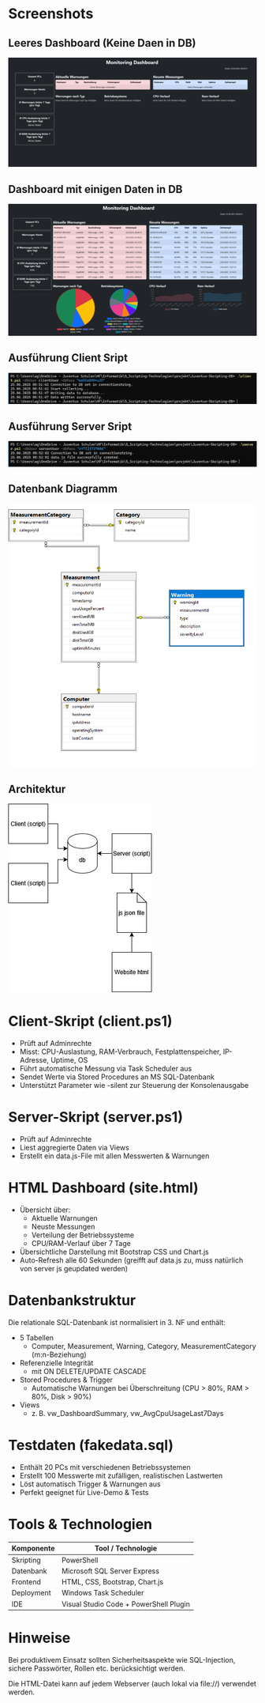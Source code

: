 # Screenshots

## Leeres Dashboard (Keine Daen in DB)

![](./.img/dashboard-empty.PNG)

## Dashboard mit einigen Daten in DB

![](./.img/dashboard-full.PNG)

## Ausführung Client Sript

![](./.img/client-script.PNG)

## Ausführung Server Sript

![](./.img/server-script.PNG)

## Datenbank Diagramm

![](./.img/db-dia.PNG)

## Architektur

![](./.img/aufbau.png)

# Client-Skript (client.ps1)

- Prüft auf Adminrechte
- Misst: CPU-Auslastung, RAM-Verbrauch, Festplattenspeicher, IP-Adresse, Uptime, OS
- Führt automatische Messung via Task Scheduler aus
- Sendet Werte via Stored Procedures an MS SQL-Datenbank
- Unterstützt Parameter wie -silent zur Steuerung der Konsolenausgabe

# Server-Skript (server.ps1)

- Prüft auf Adminrechte
- Liest aggregierte Daten via Views
- Erstellt ein data.js-File mit allen Messwerten & Warnungen

# HTML Dashboard (site.html)

- Übersicht über:
  - Aktuelle Warnungen
  - Neuste Messungen
  - Verteilung der Betriebssysteme
  - CPU/RAM-Verlauf über 7 Tage
- Übersichtliche Darstellung mit Bootstrap CSS und Chart.js
- Auto-Refresh alle 60 Sekunden (greifft auf data.js zu, muss natürlich von server js geupdated werden)

# Datenbankstruktur

Die relationale SQL-Datenbank ist normalisiert in 3. NF und enthält:

- 5 Tabellen
  - Computer, Measurement, Warning, Category, MeasurementCategory (m:n-Beziehung)
- Referenzielle Integrität
  - mit ON DELETE/UPDATE CASCADE
- Stored Procedures & Trigger
  - Automatische Warnungen bei Überschreitung (CPU > 80%, RAM > 80%, Disk > 90%)
- Views
  - z. B. vw_DashboardSummary, vw_AvgCpuUsageLast7Days

# Testdaten (fakedata.sql)

- Enthält 20 PCs mit verschiedenen Betriebssystemen
- Erstellt 100 Messwerte mit zufälligen, realistischen Lastwerten
- Löst automatisch Trigger & Warnungen aus
- Perfekt geeignet für Live-Demo & Tests

# Tools & Technologien

| **Komponente** | **Tool / Technologie**                 |
| -------------- | -------------------------------------- |
| Skripting      | PowerShell                             |
| Datenbank      | Microsoft SQL Server Express           |
| Frontend       | HTML, CSS, Bootstrap, Chart.js         |
| Deployment     | Windows Task Scheduler                 |
| IDE            | Visual Studio Code + PowerShell Plugin |

# Hinweise

Bei produktivem Einsatz sollten Sicherheitsaspekte wie SQL-Injection, sichere Passwörter, Rollen etc. berücksichtigt werden.

Die HTML-Datei kann auf jedem Webserver (auch lokal via file://) verwendet werden.
